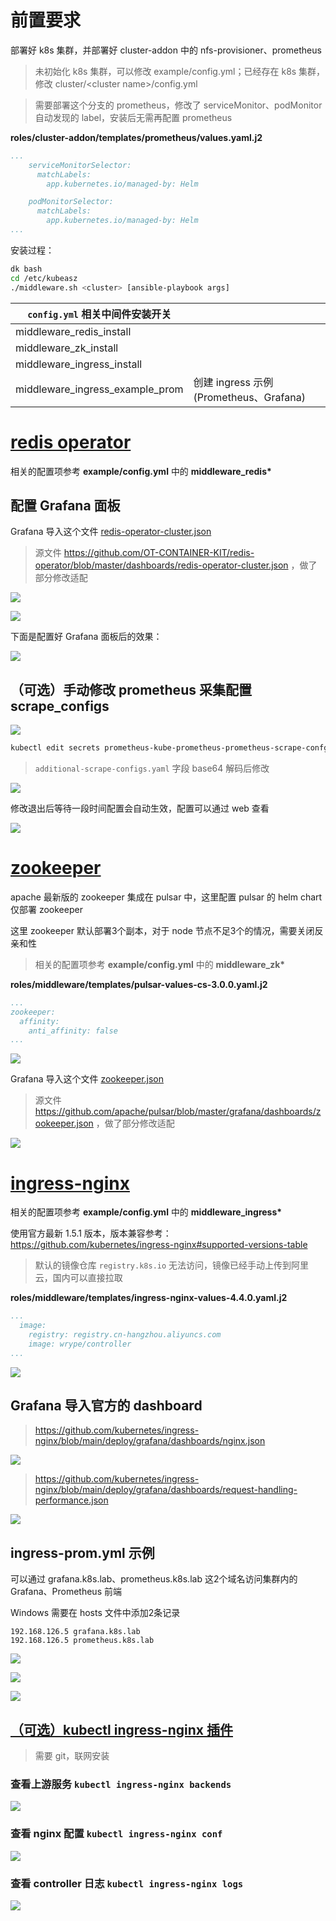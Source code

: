 # 前置要求

部署好 k8s 集群，并部署好 cluster-addon 中的 nfs-provisioner、prometheus

> 未初始化 k8s 集群，可以修改 example/config.yml；已经存在 k8s 集群，修改 cluster/\<cluster name\>/config.yml

> 需要部署这个分支的 prometheus，修改了 serviceMonitor、podMonitor 自动发现的 label，安装后无需再配置 prometheus

**roles/cluster-addon/templates/prometheus/values.yaml.j2**

```yaml
...
    serviceMonitorSelector:
      matchLabels:
        app.kubernetes.io/managed-by: Helm

    podMonitorSelector:
      matchLabels:
        app.kubernetes.io/managed-by: Helm
...
```

安装过程：

```bash
dk bash
cd /etc/kubeasz
./middleware.sh <cluster> [ansible-playbook args]
```

| `config.yml` 相关中间件安装开关 |                                         |
| ------------------------------- | --------------------------------------- |
| middleware_redis_install        |                                         |
| middleware_zk_install           |                                         |
| middleware_ingress_install      |                                         |
| middleware_ingress_example_prom | 创建 ingress 示例 (Prometheus、Grafana) |

# [redis operator](https://ot-redis-operator.netlify.app/docs/)

相关的配置项参考 **example/config.yml** 中的 **middleware_redis\***

## 配置 Grafana 面板

Grafana 导入这个文件 [redis-operator-cluster.json](redis-operator-cluster.json)

> 源文件 https://github.com/OT-CONTAINER-KIT/redis-operator/blob/master/dashboards/redis-operator-cluster.json ，做了部分修改适配

![](pics/Snipaste_2022-11-22_13-11-11.png)

![](pics/Snipaste_2022-11-28_16-08-23.png)

下面是配置好 Grafana 面板后的效果：

![](pics/Snipaste_2022-11-28_16-13-02.png)

## （可选）手动修改 prometheus 采集配置 scrape_configs

![](pics/Snipaste_2022-11-21_17-10-19.png)

```bash
kubectl edit secrets prometheus-kube-prometheus-prometheus-scrape-confg -n monitor
```

> `additional-scrape-configs.yaml` 字段 base64 解码后修改

![](pics/Snipaste_2022-11-21_17-26-34.png)

修改退出后等待一段时间配置会自动生效，配置可以通过 web 查看

![](pics/Snipaste_2022-11-22_12-53-55.png)

# [zookeeper](https://github.com/apache/pulsar-helm-chart)

apache 最新版的 zookeeper 集成在 pulsar 中，这里配置 pulsar 的 helm chart 仅部署 zookeeper

这里 zookeeper 默认部署3个副本，对于 node 节点不足3个的情况，需要关闭反亲和性

> 相关的配置项参考 **example/config.yml** 中的 **middleware_zk\***

**roles/middleware/templates/pulsar-values-cs-3.0.0.yaml.j2**

```yaml
...
zookeeper:
  affinity:
    anti_affinity: false
...
```

![](pics/Snipaste_2022-11-28_17-01-57.png)

Grafana 导入这个文件 [zookeeper.json](zookeeper.json)

> 源文件 https://github.com/apache/pulsar/blob/master/grafana/dashboards/zookeeper.json ，做了部分修改适配

![](pics/Snipaste_2022-11-28_17-18-04.png)

# [ingress-nginx](https://kubernetes.github.io/ingress-nginx/)

相关的配置项参考 **example/config.yml** 中的 **middleware_ingress\***

使用官方最新 1.5.1 版本，版本兼容参考： https://github.com/kubernetes/ingress-nginx#supported-versions-table

> 默认的镜像仓库 `registry.k8s.io` 无法访问，镜像已经手动上传到阿里云，国内可以直接拉取

**roles/middleware/templates/ingress-nginx-values-4.4.0.yaml.j2**

```yaml
...
  image:
    registry: registry.cn-hangzhou.aliyuncs.com
    image: wrype/controller
...
```

![](pics/Snipaste_2022-11-28_19-20-11.png)

## Grafana 导入官方的 dashboard

> https://github.com/kubernetes/ingress-nginx/blob/main/deploy/grafana/dashboards/nginx.json

![](pics/Snipaste_2022-11-28_19-32-19.png)

> https://github.com/kubernetes/ingress-nginx/blob/main/deploy/grafana/dashboards/request-handling-performance.json

![](pics/Snipaste_2022-11-28_19-36-34.png)

## ingress-prom.yml 示例

可以通过 grafana.k8s.lab、prometheus.k8s.lab 这2个域名访问集群内的 Grafana、Prometheus 前端

Windows 需要在 hosts 文件中添加2条记录

```
192.168.126.5 grafana.k8s.lab
192.168.126.5 prometheus.k8s.lab
```

![](pics/Snipaste_2022-11-28_19-43-14.png)

![](pics/Snipaste_2022-11-28_19-43-44.png)

![](pics/Snipaste_2022-11-28_19-48-29.png)

## [（可选）kubectl ingress-nginx 插件](https://kubernetes.github.io/ingress-nginx/kubectl-plugin/)

> 需要 git，联网安装

### 查看上游服务 `kubectl ingress-nginx backends`

![](pics/Snipaste_2022-11-29_00-48-18.png)

### 查看 nginx 配置 `kubectl ingress-nginx conf`

![](pics/Snipaste_2022-11-29_00-56-58.png)

### 查看 controller 日志 `kubectl ingress-nginx logs`

![](pics/Snipaste_2022-11-29_01-03-10.png)